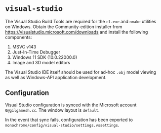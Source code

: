 # `visual-studio`

The Visual Studio Build Tools are required for the `cl.exe` and `nmake` utilities on Windows. Obtain the Community-edition installer from <https://visualstudio.microsoft.com/downloads> and install the following components:

1. MSVC v143
2. Just-In-Time Debugger
3. Windows 11 SDK (10.0.22000.0)
4. Image and 3D model editors

The Visual Studio IDE itself should be used for ad-hoc `.obj` model viewing as well as Windows-API application development.

## Configuration

Visual Studio configuration is synced with the Microsoft account `0@gilgamesh.cc`. The window layout is `default`.

In the event that sync fails, configuration has been exported to `monochrome/config/visual-studio/settings.vssettings`.

